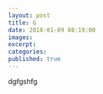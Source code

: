 ```yaml
---
layout: post
title: G
date: 2018-01-09 08:19:00
images:
excerpt:
categories:
published: true
---
```


dgfgshfg